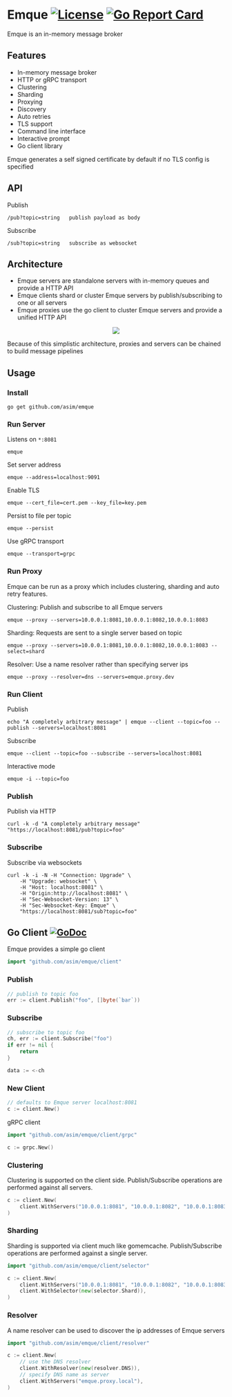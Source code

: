 # Emque [![License](https://img.shields.io/:license-apache-blue.svg)](https://opensource.org/licenses/Apache-2.0) [![Go Report Card](https://goreportcard.com/badge/asim/emque)](https://goreportcard.com/report/github.com/asim/emque)

Emque is an in-memory message broker

## Features

- In-memory message broker
- HTTP or gRPC transport
- Clustering
- Sharding
- Proxying
- Discovery
- Auto retries
- TLS support
- Command line interface
- Interactive prompt
- Go client library

Emque generates a self signed certificate by default if no TLS config is specified

## API

Publish
```
/pub?topic=string	publish payload as body
```

Subscribe
```
/sub?topic=string	subscribe as websocket
```

## Architecture

- Emque servers are standalone servers with in-memory queues and provide a HTTP API
- Emque clients shard or cluster Emque servers by publish/subscribing to one or all servers
- Emque proxies use the go client to cluster Emque servers and provide a unified HTTP API

<p align="center">
  <img src="emque.png" />
</p>

Because of this simplistic architecture, proxies and servers can be chained to build message pipelines

## Usage

### Install

```shell
go get github.com/asim/emque
```

### Run Server

Listens on `*:8081`
```shell
emque
```

Set server address
```shell
emque --address=localhost:9091
```

Enable TLS
```shell
emque --cert_file=cert.pem --key_file=key.pem
```

Persist to file per topic
```shell
emque --persist
```

Use gRPC transport
```shell
emque --transport=grpc
```

### Run Proxy

Emque can be run as a proxy which includes clustering, sharding and auto retry features.

Clustering: Publish and subscribe to all Emque servers

```shell
emque --proxy --servers=10.0.0.1:8081,10.0.0.1:8082,10.0.0.1:8083
```

Sharding: Requests are sent to a single server based on topic

```shell
emque --proxy --servers=10.0.0.1:8081,10.0.0.1:8082,10.0.0.1:8083 --select=shard
```

Resolver: Use a name resolver rather than specifying server ips

```shell
emque --proxy --resolver=dns --servers=emque.proxy.dev
```

### Run Client

Publish

```shell
echo "A completely arbitrary message" | emque --client --topic=foo --publish --servers=localhost:8081
```

Subscribe

```shell
emque --client --topic=foo --subscribe --servers=localhost:8081
``` 

Interactive mode
```shell
emque -i --topic=foo
```

### Publish

Publish via HTTP

```
curl -k -d "A completely arbitrary message" "https://localhost:8081/pub?topic=foo"
```

### Subscribe

Subscribe via websockets

```
curl -k -i -N -H "Connection: Upgrade" \
	-H "Upgrade: websocket" \
	-H "Host: localhost:8081" \
	-H "Origin:http://localhost:8081" \
	-H "Sec-Websocket-Version: 13" \
	-H "Sec-Websocket-Key: Emque" \
	"https://localhost:8081/sub?topic=foo"
```

## Go Client [![GoDoc](https://godoc.org/github.com/asim/emque/client?status.svg)](https://godoc.org/github.com/asim/emque/client)

Emque provides a simple go client

```go
import "github.com/asim/emque/client"
```

### Publish

```go
// publish to topic foo
err := client.Publish("foo", []byte(`bar`))
```

### Subscribe

```go
// subscribe to topic foo
ch, err := client.Subscribe("foo")
if err != nil {
	return
}

data := <-ch
```

### New Client

```go
// defaults to Emque server localhost:8081
c := client.New()
```

gRPC client

```go
import "github.com/asim/emque/client/grpc"

c := grpc.New()
```

### Clustering

Clustering is supported on the client side. Publish/Subscribe operations are performed against all servers.

```go
c := client.New(
	client.WithServers("10.0.0.1:8081", "10.0.0.1:8082", "10.0.0.1:8083"),
)
```

### Sharding

Sharding is supported via client much like gomemcache. Publish/Subscribe operations are performed against a single server.

```go
import "github.com/asim/emque/client/selector"

c := client.New(
	client.WithServers("10.0.0.1:8081", "10.0.0.1:8082", "10.0.0.1:8083"),
	client.WithSelector(new(selector.Shard)),
)
```
### Resolver

A name resolver can be used to discover the ip addresses of Emque servers

```go
import "github.com/asim/emque/client/resolver"

c := client.New(
	// use the DNS resolver
	client.WithResolver(new(resolver.DNS)),
	// specify DNS name as server
	client.WithServers("emque.proxy.local"),
)
```
